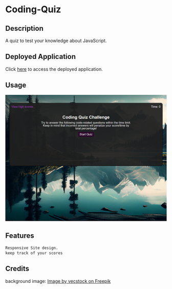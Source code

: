 # Coding-Quiz

## Description

A quiz to test your knowledge about JavaScript. 
## Deployed Application

Click [here](https://sareacct91.github.io/Coding-Quiz/) to access the deployed application.

## Usage


  ![alt text](assets/Images/Screen-shot/01.png)


## Features

    Responsive Site design.
    keep track of your scores


## Credits

background image: [Image by vecstock on Freepik](https://www.freepik.com/free-photo/painting-mountain-lake-with-mountain-background_40965130.htm#query=nature&position=2&from_view=keyword&track=sph)